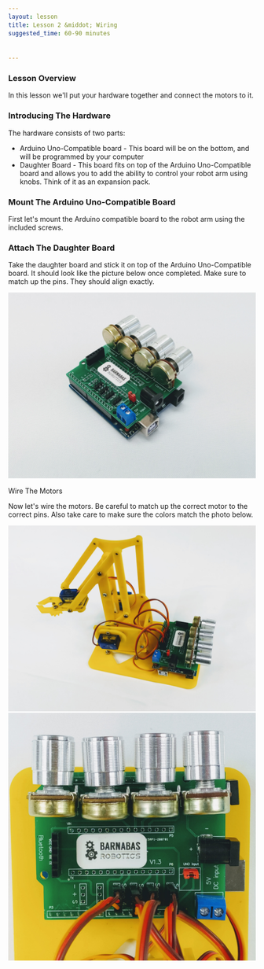```yaml
---
layout: lesson
title: Lesson 2 &middot; Wiring
suggested_time: 60-90 minutes

      
---
```


### Lesson Overview

In this lesson we'll put your hardware together and connect the motors to it.

### Introducing The Hardware

The hardware consists of two parts: 

- Arduino Uno-Compatible board - This board will be on the bottom, and will be programmed by your computer
- Daughter Board - This board fits on top of the Arduino Uno-Compatible board and allows you to add the ability to control your robot arm using knobs.  Think of it as an expansion pack.



### Mount The Arduino Uno-Compatible Board

First let's mount the Arduino compatible board to the robot arm using the included screws.

### Attach The Daughter Board

Take the daughter board and stick it on top of the Arduino Uno-Compatible board.  It should look like the picture below once completed.  Make sure to match up the pins.  They should align exactly.

<img src="daughter.jpg" style="zoom:100%;" class="image center" />

Wire The Motors

Now let's wire the motors.  Be careful to match up the correct motor to the correct pins.  Also take care to make sure the colors match the photo below.

<img src="1.jpg" style="zoom:100%;" class="image center" />

<img src="2.jpg" style="zoom:100%;" class="image center" />